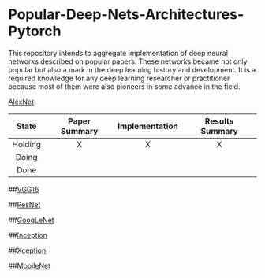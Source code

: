 # Popular-Deep-Nets-Architectures-Pytorch

This repository intends to aggregate implementation of deep neural networks described on popular papers. These networks became not only popular but also a mark in the deep learning history and development. It is a required knowledge for any deep learning researcher or practitioner because most of them were also pioneers in some advance in the field.  


[AlexNet][1]

[1]: https://papers.nips.cc/paper/4824-imagenet-classification-with-deep-convolutional-neural-networks

State| Paper Summary      | Implementation   | Results Summary  |
:-------------: | :-------------: |:-------------:| :-------------:|
Holding | X | X| X|
Doing | |  |   |
Done | |  |    |

##[VGG16](https://arxiv.org/abs/1505.06798)

##[ResNet](https://arxiv.org/abs/1704.06904)

##[GoogLeNet](https://arxiv.org/abs/1409.4842)

##[Inception](https://arxiv.org/abs/1512.00567)

##[Xception](https://arxiv.org/abs/1610.02357)

##[MobileNet](https://arxiv.org/abs/1704.04861)
